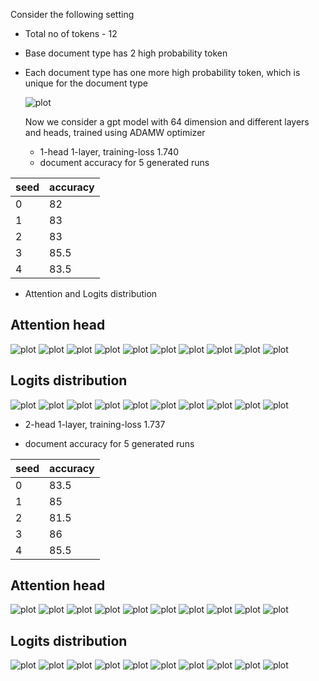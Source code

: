 Consider the following setting
- Total no of tokens - 12
- Base document type has 2 high probability token 
- Each document type has one more high probability token, which is unique for the document type

  ![plot](plots/doc_type_prob_distr.png)

  Now we consider a gpt model with 64 dimension and different layers and heads, trained using ADAMW optimizer

  - 1-head 1-layer, training-loss 1.740
  - document accuracy for 5 generated runs


|  seed |  accuracy  |
| ----  | ---------  |
| 0 | 82 |
| 1 | 83 |
| 2 | 83 |
| 3 | 85.5 |
| 4 |  83.5 |

- Attention and Logits distribution
## Attention head
 ![plot](plots/attention_distribution_doc_type_1.png)
 ![plot](plots/attention_distribution_doc_type_2.png)
 ![plot](plots/attention_distribution_doc_type_3.png)
 ![plot](plots/attention_distribution_doc_type_4.png)
 ![plot](plots/attention_distribution_doc_type_5.png)
 ![plot](plots/attention_distribution_doc_type_6.png)
 ![plot](plots/attention_distribution_doc_type_7.png)
 ![plot](plots/attention_distribution_doc_type_8.png)
 ![plot](plots/attention_distribution_doc_type_9.png)
 ![plot](plots/attention_distribution_doc_type_10.png)

 ## Logits distribution

 ![plot](plots/token_distribution_doc_type_1.png)
 ![plot](plots/token_distribution_doc_type_2.png)
 ![plot](plots/token_distribution_doc_type_3.png)
 ![plot](plots/token_distribution_doc_type_4.png)
 ![plot](plots/token_distribution_doc_type_5.png)
 ![plot](plots/token_distribution_doc_type_6.png)
 ![plot](plots/token_distribution_doc_type_7.png)
 ![plot](plots/token_distribution_doc_type_8.png)
 ![plot](plots/token_distribution_doc_type_9.png)
 ![plot](plots/token_distribution_doc_type_10.png)


 

  - 2-head 1-layer, training-loss 1.737

  - document accuracy for 5 generated runs


|  seed |  accuracy  |
| ----  | ---------  |
| 0 |  83.5 |
| 1 | 85   |
| 2 | 81.5 |
| 3 | 86  |
| 4 |  85.5 |

## Attention head
 ![plot](plots/h4/attention_distribution_doc_type_1.png)
 ![plot](plots/h4/attention_distribution_doc_type_2.png)
 ![plot](plots/h4/attention_distribution_doc_type_3.png)
 ![plot](plots/h4/attention_distribution_doc_type_4.png)
 ![plot](plots/h4/attention_distribution_doc_type_5.png)
 ![plot](plots/h4/attention_distribution_doc_type_6.png)
 ![plot](plots/h4/attention_distribution_doc_type_7.png)
 ![plot](plots/h4/attention_distribution_doc_type_8.png)
 ![plot](plots/h4/attention_distribution_doc_type_9.png)
 ![plot](plots/h4/attention_distribution_doc_type_10.png)

 ## Logits distribution

 ![plot](plots/h4/token_distribution_doc_type_1.png)
 ![plot](plots/h4/token_distribution_doc_type_2.png)
 ![plot](plots/h4/token_distribution_doc_type_3.png)
 ![plot](plots/h4/token_distribution_doc_type_4.png)
 ![plot](plots/h4/token_distribution_doc_type_5.png)
 ![plot](plots/h4/token_distribution_doc_type_6.png)
 ![plot](plots/h4/token_distribution_doc_type_7.png)
 ![plot](plots/h4/token_distribution_doc_type_8.png)
 ![plot](plots/h4/token_distribution_doc_type_9.png)
 ![plot](plots/h4/token_distribution_doc_type_10.png)


 

  

  
